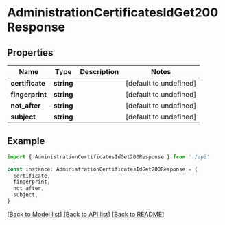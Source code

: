 # AdministrationCertificatesIdGet200Response

## Properties

| Name            | Type       | Description | Notes                  |
| --------------- | ---------- | ----------- | ---------------------- |
| **certificate** | **string** |             | [default to undefined] |
| **fingerprint** | **string** |             | [default to undefined] |
| **not_after**   | **string** |             | [default to undefined] |
| **subject**     | **string** |             | [default to undefined] |

## Example

```typescript
import { AdministrationCertificatesIdGet200Response } from './api'

const instance: AdministrationCertificatesIdGet200Response = {
  certificate,
  fingerprint,
  not_after,
  subject,
}
```

[[Back to Model list]](../README.md#documentation-for-models) [[Back to API list]](../README.md#documentation-for-api-endpoints) [[Back to README]](../README.md)
